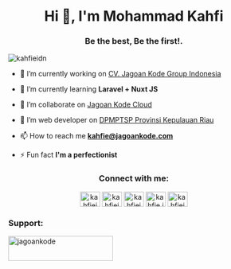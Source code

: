 <h1 align="center">Hi 👋, I'm Mohammad Kahfi</h1>
<h3 align="center">Be the best, Be the first!.</h3>

<p align="left"> <img src="https://komarev.com/ghpvc/?username=kahfieidn&label=Profile%20views&color=0e75b6&style=flat" alt="kahfieidn" /> </p>

- 🔭 I’m currently working on [CV. Jagoan Kode Group Indonesia](https://www.jagoankode.com/)

- 🌱 I’m currently learning **Laravel + Nuxt JS**

- 👯 I’m collaborate on [Jagoan Kode Cloud](https://jagoankodecloud.com/)

- 🤝 I’m web developer on [DPMPTSP Provinsi Kepulauan Riau](https://dpmptsp.kepriprov.go.id/)

- 📫 How to reach me **kahfie@jagoankode.com**

- ⚡ Fun fact **I'm a perfectionist**

<h3 align="center">Connect with me:</h3>
<p align="center">
<a href="https://twitter.com/kahfieidn" target="blank"><img align="center" src="https://raw.githubusercontent.com/rahuldkjain/github-profile-readme-generator/master/src/images/icons/Social/twitter.svg" alt="kahfieidn" height="30" width="40" /></a>
<a href="https://linkedin.com/in/kahfieidn" target="blank"><img align="center" src="https://raw.githubusercontent.com/rahuldkjain/github-profile-readme-generator/master/src/images/icons/Social/linked-in-alt.svg" alt="kahfieidn" height="30" width="40" /></a>
<a href="https://fb.com/kahfieidn" target="blank"><img align="center" src="https://raw.githubusercontent.com/rahuldkjain/github-profile-readme-generator/master/src/images/icons/Social/facebook.svg" alt="kahfieidn" height="30" width="40" /></a>
<a href="https://instagram.com/kahfie.idn" target="blank"><img align="center" src="https://raw.githubusercontent.com/rahuldkjain/github-profile-readme-generator/master/src/images/icons/Social/instagram.svg" alt="kahfie.idn" height="30" width="40" /></a>
<a href="https://www.youtube.com/c/kahfieidn" target="blank"><img align="center" src="https://raw.githubusercontent.com/rahuldkjain/github-profile-readme-generator/master/src/images/icons/Social/youtube.svg" alt="kahfieidn" height="30" width="40" /></a>
</p>


<h3 align="left">Support:</h3>
<p><a href="https://www.buymeacoffee.com/jagoankode"> <img align="left" src="https://cdn.buymeacoffee.com/buttons/v2/default-yellow.png" height="50" width="210" alt="jagoankode" /></a></p><br><br>
